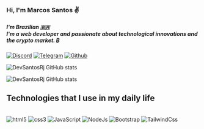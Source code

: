 ### Hi, I'm Marcos Santos ✌️
##### I'm Brazilian 🇧🇷 <br/> I'm a web developer and passionate about technological innovations and the crypto market. ₿

[![Discord](https://img.shields.io/badge/Discord-7289DA?style=for-the-badge&logo=discord&logoColor=white)](https://discord.gg/nTFs2pVv)
[![Telegram](https://img.shields.io/badge/Telegram-2CA5E0?style=for-the-badge&logo=telegram&logoColor=white)]([https://web.telegram.org/k/#@DevSantosRj)
[![Github](https://img.shields.io/badge/GitHub-100000?style=for-the-badge&logo=github&logoColor=white)]([https://github.com/DevSantosRj/DevSantosRj)

![DevSantosRj GitHub stats](https://github-readme-stats.vercel.app/api?username=DevSantosRj&show_icons=true&theme=tokyonight)

![DevSantosRj GitHub stats](https://github-readme-stats.vercel.app/api/top-langs/?username=DevSantosRj&theme=blue-green)




## Technologies that I use in my daily life

<div style="display: inline_block"><br/>
    <img aling="center" alt="html5" src="https://img.shields.io/badge/HTML5-E34F26?style=for-the-badge&logo=html5&logoColor=white" />
    <img aling="center" alt="css3" src="https://img.shields.io/badge/CSS3-1572B6?style=for-the-badge&logo=css3&logoColor=white" />
    <img aling="center" alt="JavaScript" src="https://img.shields.io/badge/JavaScript-F7DF1E?style=for-the-badge&logo=javascript&logoColor=black" />
    <img aling="center" alt="NodeJs" src="https://img.shields.io/badge/Node.js-43853D?style=for-the-badge&logo=node.js&logoColor=white" />
    <!-- <img aling="center" alt="React" src="https://img.shields.io/badge/React-20232A?style=for-the-badge&logo=react&logoColor=61DAFB" />
    <img aling="center" alt="React Native" src="https://img.shields.io/badge/React_Native-20232A?style=for-the-badge&logo=react&logoColor=61DAFB" /> -->
    <img aling="center" alt="Bootstrap" src="https://img.shields.io/badge/Bootstrap-563D7C?style=for-the-badge&logo=bootstrap&logoColor=white" />
    <img aling="center" alt="TailwindCss" src="https://img.shields.io/badge/Tailwind_CSS-38B2AC?style=for-the-badge&logo=tailwind-css&logoColor=white" />
</div>
<br/>

